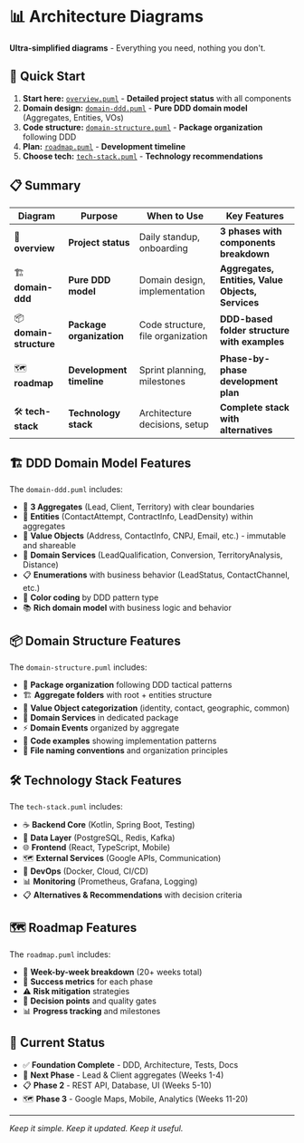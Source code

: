 # 📊 Architecture Diagrams

**Ultra-simplified diagrams** - Everything you need, nothing you don't.

## 🚀 Quick Start

1. **Start here:** [`overview.puml`](overview.puml) - **Detailed project status** with all components
2. **Domain design:** [`domain-ddd.puml`](domain-ddd.puml) - **Pure DDD domain model** (Aggregates, Entities, VOs)
3. **Code structure:** [`domain-structure.puml`](domain-structure.puml) - **Package organization** following DDD
4. **Plan:** [`roadmap.puml`](roadmap.puml) - **Development timeline**
5. **Choose tech:** [`tech-stack.puml`](tech-stack.puml) - **Technology recommendations**

## 📋 Summary

| Diagram | Purpose | When to Use | Key Features |
|---------|---------|-------------|--------------|
| 🏢 **overview** | **Project status** | Daily standup, onboarding | **3 phases with components breakdown** |
| 🏗️ **domain-ddd** | **Pure DDD model** | Domain design, implementation | **Aggregates, Entities, Value Objects, Services** |
| 📦 **domain-structure** | **Package organization** | Code structure, file organization | **DDD-based folder structure with examples** |
| 🗺️ **roadmap** | **Development timeline** | Sprint planning, milestones | **Phase-by-phase development plan** |
| 🛠️ **tech-stack** | **Technology stack** | Architecture decisions, setup | **Complete stack with alternatives** |

## 🏗️ DDD Domain Model Features

The `domain-ddd.puml` includes:
- 🎯 **3 Aggregates** (Lead, Client, Territory) with clear boundaries
- 🏢 **Entities** (ContactAttempt, ContractInfo, LeadDensity) within aggregates
- 💎 **Value Objects** (Address, ContactInfo, CNPJ, Email, etc.) - immutable and shareable
- 🔧 **Domain Services** (LeadQualification, Conversion, TerritoryAnalysis, Distance)
- 📋 **Enumerations** with business behavior (LeadStatus, ContactChannel, etc.)
- 🎨 **Color coding** by DDD pattern type
- 📚 **Rich domain model** with business logic and behavior

## 📦 Domain Structure Features

The `domain-structure.puml` includes:
- 📁 **Package organization** following DDD tactical patterns
- 🏗️ **Aggregate folders** with root + entities structure
- 💎 **Value Object categorization** (identity, contact, geographic, common)
- 🔧 **Domain Services** in dedicated package
- ⚡ **Domain Events** organized by aggregate
- 📝 **Code examples** showing implementation patterns
- 🎯 **File naming conventions** and organization principles

## 🛠️ Technology Stack Features

The `tech-stack.puml` includes:
- ☕ **Backend Core** (Kotlin, Spring Boot, Testing)
- 💾 **Data Layer** (PostgreSQL, Redis, Kafka)
- 🌐 **Frontend** (React, TypeScript, Mobile)
- 🗺️ **External Services** (Google APIs, Communication)
- 🚀 **DevOps** (Docker, Cloud, CI/CD)
- 📊 **Monitoring** (Prometheus, Grafana, Logging)
- 📋 **Alternatives & Recommendations** with decision criteria

## 🗺️ Roadmap Features

The `roadmap.puml` includes:
- 📅 **Week-by-week breakdown** (20+ weeks total)
- 🎯 **Success metrics** for each phase
- ⚠️ **Risk mitigation** strategies
- 🔄 **Decision points** and quality gates
- 📊 **Progress tracking** and milestones

## 🎯 Current Status

- ✅ **Foundation Complete** - DDD, Architecture, Tests, Docs
- 🚧 **Next Phase** - Lead & Client aggregates (Weeks 1-4)
- 📋 **Phase 2** - REST API, Database, UI (Weeks 5-10)
- 🗺️ **Phase 3** - Google Maps, Mobile, Analytics (Weeks 11-20)

---

*Keep it simple. Keep it updated. Keep it useful.*
